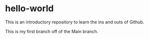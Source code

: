 # hello-world
This is an introductory repository to learn the ins and outs of Github.

This is my first branch off of the Main branch.
